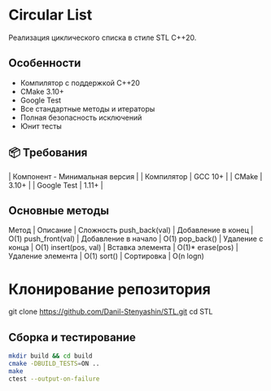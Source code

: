 # Circular List 

Реализация циклического списка в стиле STL C++20.

## Особенности

- Компилятор с поддержкой C++20
- CMake 3.10+
- Google Test 
- Все стандартные методы и итераторы
- Полная безопасность исключений
- Юнит тесты

## 📦 Требования

| Компонент - Минимальная версия |
| Компилятор      | GCC 10+      |
| CMake           | 3.10+        |
| Google Test     | 1.11+        |


## Основные методы

Метод	          |       Описание	    | Сложность
push_back(val)    |    Добавление в конец   | O(1)
push_front(val)   |    Добавление в начало  | O(1)
pop_back()        |    Удаление с конца	    | O(1)
insert(pos, val)  |    Вставка элемента     | O(1)*
erase(pos)	  |    Удаление элемента    | O(1)
sort()	          |    Сортировка           | O(n logn)


# Клонирование репозитория
git clone https://github.com/Danil-Stenyashin/STL.git
cd STL

## Сборка и тестирование

```bash
mkdir build && cd build
cmake -DBUILD_TESTS=ON ..
make
ctest --output-on-failure
